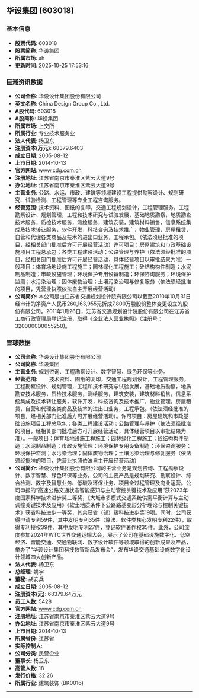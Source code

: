 ## 华设集团 (603018)

### 基本信息

- **股票代码**: 603018
- **股票简称**: 华设集团
- **所属市场**: sh
- **更新时间**: 2025-10-25 17:53:16

### 巨潮资讯数据

- **公司全称**: 华设设计集团股份有限公司
- **英文名称**: China Design Group Co., Ltd.
- **A股代码**: 603018
- **A股简称**: 华设集团
- **所属市场**: 上交所
- **所属行业**: 专业技术服务业
- **法人代表**: 杨卫东
- **注册资本(万元)**: 68379.6403
- **成立日期**: 2005-08-12
- **上市日期**: 2014-10-13
- **官方网站**: www.cdg.com.cn
- **注册地址**: 江苏省南京市秦淮区紫云大道9号
- **办公地址**: 江苏省南京市秦淮区紫云大道9号
- **主营业务**: 公路、水运、市政、建筑等领域建设工程提供勘察设计、规划研究、试验检测、工程管理等专业工程咨询服务。
- **经营范围**: 技术资料、图纸的复印，交通工程规划设计，工程管理服务，工程勘察设计、规划管理，工程和技术研究与试验发展，基础地质勘察，地质勘查技术服务，质检技术服务，测绘服务，建筑安装，建筑材料销售，信息系统集成及技术转让服务，软件开发，科技咨询及技术推广，物业管理，房屋租赁，自营和代理各类商品及技术的进出口业务，工程承包。（依法须经批准的项目，经相关部门批准后方可开展经营活动）许可项目：房屋建筑和市政基础设施项目工程总承包；各类工程建设活动；公路管理与养护（依法须经批准的项目，经相关部门批准后方可开展经营活动，具体经营项目以审批结果为准）一般项目：体育场地设施工程施工；园林绿化工程施工；砼结构构件制造；水泥制品制造；市政设施管理；环境保护专用设备制造；环保咨询服务；环境保护监测；水污染治理；固体废物治理；土壤污染治理与修复服务（依法须经批准的项目，凭营业执照依法自主开展经营活动）
- **公司简介**: 本公司是由江苏省交通规划设计院有限公司以截至2010年10月31日经审计的净资产人民币260,163,955元折成7,800万股股份整体变更设立的股份有限公司。2011年1月26日，江苏省交通规划设计院股份有限公司在江苏省工商行政管理局登记注册，取得《企业法人营业执照》（注册号：320000000055250)。

### 雪球数据

- **公司全称**: 华设设计集团股份有限公司
- **公司简称**: 华设集团
- **主营业务**: 规划咨询、工程勘察设计、数字智慧、绿色环保等业务。
- **经营范围**: 　　技术资料、图纸的复印，交通工程规划设计，工程管理服务，工程勘察设计、规划管理，工程和技术研究与试验发展，基础地质勘察，地质勘查技术服务，质检技术服务，测绘服务，建筑安装，建筑材料销售，信息系统集成及技术转让服务，软件开发，科技咨询及技术推广，物业管理，房屋租赁，自营和代理各类商品及技术的进出口业务，工程承包。（依法须经批准的项目，经相关部门批准后方可开展经营活动）。许可项目：房屋建筑和市政基础设施项目工程总承包；各类工程建设活动；公路管理与养护（依法须经批准的项目，经相关部门批准后方可开展经营活动，具体经营项目以审批结果为准）。一般项目：体育场地设施工程施工；园林绿化工程施工；砼结构构件制造；水泥制品制造；市政设施管理；环境保护专用设备制造；环保咨询服务；环境保护监测；水污染治理；固体废物治理；土壤污染治理与修复服务（依法须经批准的项目，凭营业执照依法自主开展经营活动）
- **公司简介**: 华设设计集团股份有限公司的主营业务是规划咨询、工程勘察设计、数字智慧、绿色环保等业务。公司的主要产品是规划研究、勘察设计、综合检测、数字及智慧业务、低碳及环保业务、项目全过程管理及商业运营。公司申报的“高速公路交通状态智能感知与主动管控关键技术及应用”获2023年度国家科学技术进步奖二等奖，《大城市多模式交通系统供需平衡计算与主动调控关键技术及应用》《软土地质条件下公路路基变形分析理论与控制关键技术》获省科技进步一等奖，其余获省（部）级科技进步奖19项。同时，公司获得申请专利59件，其中发明专利35件（算法、软件类核心发明专利22件），取得专利授权39件，其中发明专利27件，登记软件著作权35件。此外，公司深度参加2024年WTC世界交通运输大会，展示了公司在基础设施数字化、低空经济、智能交通、交通物联网、数字设计软件等领域取得的创新成果及产品，举办了“华设设计集团科技数智新品发布会”，发布华设交通基础设施数字化设计领域四大创新产品。
- **法人代表**: 杨卫东
- **总经理**: 姚宇
- **董秘**: 胡安兵
- **成立日期**: 2005-08-12
- **注册资本(元)**: 68379.64万元
- **员工人数**: 5428
- **官方网站**: www.cdg.com.cn
- **注册地址**: 江苏省南京市秦淮区紫云大道9号
- **办公地址**: 江苏省南京市秦淮区紫云大道9号
- **上市日期**: 2014-10-13
- **所属省份**: 江苏省
- **实际控制人**: 
- **公司分类**: 民营企业
- **董事长**: 杨卫东
- **高管人数**: 18
- **发行价格**: 32.26
- **所属行业**: 建筑装饰 (BK0016)

---